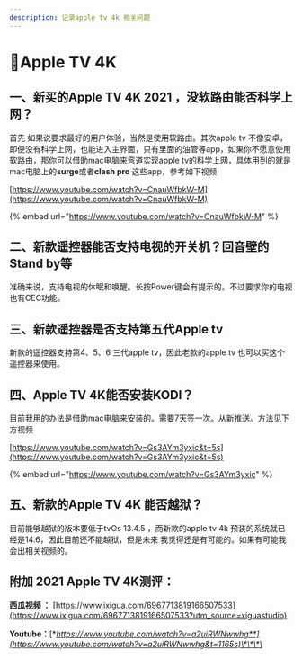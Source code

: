 ```yaml
---
description: 记录apple tv 4k 相关问题
---
```


# 🎈Apple TV 4K

##   一、新买的Apple TV 4K 2021 ，没软路由能否科学上网？

 首先  如果说要求最好的用户体验，当然是使用软路由。其次apple tv 不像安卓，即便没有科学上网，也能进入主界面，只有里面的油管等app，如果你不愿意使用软路由，那你可以借助mac电脑来弯道实现apple tv的科学上网，具体用到的就是mac电脑上的**surge**或者**clash pro** 这些app，参考如下视频

[https://www.youtube.com/watch?v=CnauWfbkW-M](https://www.youtube.com/watch?v=CnauWfbkW-M)

{% embed url="https://www.youtube.com/watch?v=CnauWfbkW-M" %}

## 二、新款遥控器能否支持电视的开关机？回音壁的Stand by等

 准确来说，支持电视的休眠和唤醒。长按Power键会有提示的。不过要求你的电视也有CEC功能。

## 三、新款遥控器是否支持第五代Apple tv

 新款的遥控器支持第4、5、6 三代apple tv，因此老款的apple tv 也可以买这个遥控器来使用。

## 四、Apple TV 4K能否安装KODI？

 目前我用的办法是借助mac电脑来安装的。需要7天签一次。从新推送。方法见下方视频

[https://www.youtube.com/watch?v=Gs3AYm3yxic&t=5s](https://www.youtube.com/watch?v=Gs3AYm3yxic&t=5s)

{% embed url="https://www.youtube.com/watch?v=Gs3AYm3yxic" %}

## 五、新款的Apple TV 4K 能否越狱？

 目前能够越狱的版本要低于tvOs 13.4.5  ，而新款的apple tv 4k 预装的系统就已经是14.6，因此目前还不能越狱，但是未来 我觉得还是有可能的。如果有可能我会出相关视频的。

## 附加 2021 Apple TV 4K测评：

**西瓜视频 ：** [https://www.ixigua.com/6967713819166507533](https://www.ixigua.com/6967713819166507533?utm_source=xiguastudio)

**Youtube：**[**https://www.youtube.com/watch?v=a2uiRWNwwhg**](https://www.youtube.com/watch?v=a2uiRWNwwhg&t=1165s)\*\*\*\*








